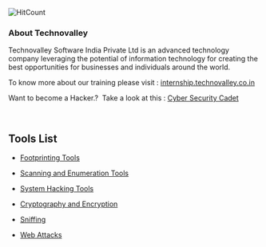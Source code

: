 
![HitCount](http://hits.dwyl.com/technovalley-aks/Ethical-Hacking-Tools.svg?style=flat-square)

<h3 dir="auto">About Technovalley</h3>
<p dir="auto">Technovalley Software India Private Ltd is an advanced technology company leveraging the potential of information technology for creating the best opportunities for businesses and individuals around the world.</p>
<p dir="auto">To know more about our training please visit : <a href="https://internship.technovalley.co.in/index" rel="nofollow">internship.technovalley.co.in</a></p>
<p dir="auto">Want to become a Hacker.? &nbsp;Take a look at this : <a href="https://www.udemy.com/course/cyber-security-cadet-ethical-hacking-2021-latest-edition/" rel="nofollow">Cyber Security Cadet</a></p>
<p><br></p>
<h2 dir="auto"><a aria-hidden="true" class="anchor" href="https://github.com/technovalley-aks/Ethical-Hacking-Tools#tools-list"></a></h2>
<h2 dir="auto">Tools List</h2>
<ul dir="auto">
    <li>
        <p dir="auto"><a href="https://github.com/technovalley-aks/Ethical-Hacking-Tools/tree/main/FOOTPRINTING%20TOOLS/whois-lookup%20Tools">Footprinting Tools</a></p>
    </li>
    <li>
        <p dir="auto" id="isPasted"><a href="https://github.com/technovalley-aks/Ethical-Hacking-Tools/tree/main/SCANNING%20AND%20ENUMERATION%20TOOLS">Scanning and Enumeration Tools</a></p>
    </li>
    <li>
        <p dir="auto"><a href="https://github.com/technovalley-aks/Ethical-Hacking-Tools/tree/main/MAC%20Flooding%20and%20Spoofing">System Hacking Tools</a></p>
    </li>
    <li>
        <p dir="auto"><a href="https://github.com/technovalley-aks/Ethical-Hacking-Tools/tree/main/SCANNING%20AND%20ENUMERATION%20TOOLS">Cryptography and Encryption</a></p>
    </li>
    <li>
        <p dir="auto" id="isPasted"><a href="https://github.com/technovalley-aks/Ethical-Hacking-Tools/tree/main/SCANNING%20AND%20ENUMERATION%20TOOLS">Sniffing</a></p>
    </li>
    <li>
        <p dir="auto"><a href="https://github.com/technovalley-aks/Ethical-Hacking-Tools/tree/main/Web%20Attacks">Web Attacks</a></p>
    </li>
</ul>
